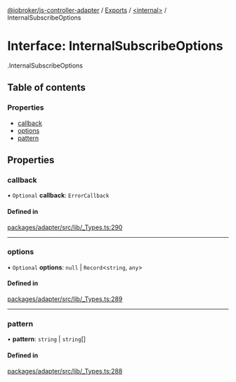[@iobroker/js-controller-adapter](../README.md) / [Exports](../modules.md) / [<internal\>](../modules/internal_.md) / InternalSubscribeOptions

# Interface: InternalSubscribeOptions

[<internal>](../modules/internal_.md).InternalSubscribeOptions

## Table of contents

### Properties

- [callback](internal_.InternalSubscribeOptions.md#callback)
- [options](internal_.InternalSubscribeOptions.md#options)
- [pattern](internal_.InternalSubscribeOptions.md#pattern)

## Properties

### callback

• `Optional` **callback**: `ErrorCallback`

#### Defined in

[packages/adapter/src/lib/_Types.ts:290](https://github.com/ioBroker/ioBroker.js-controller/blob/bbca310b/packages/adapter/src/lib/_Types.ts#L290)

___

### options

• `Optional` **options**: ``null`` \| `Record`<`string`, `any`\>

#### Defined in

[packages/adapter/src/lib/_Types.ts:289](https://github.com/ioBroker/ioBroker.js-controller/blob/bbca310b/packages/adapter/src/lib/_Types.ts#L289)

___

### pattern

• **pattern**: `string` \| `string`[]

#### Defined in

[packages/adapter/src/lib/_Types.ts:288](https://github.com/ioBroker/ioBroker.js-controller/blob/bbca310b/packages/adapter/src/lib/_Types.ts#L288)
